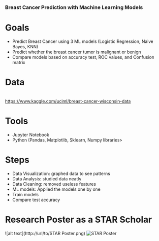 ### Breast Cancer Prediction with Machine Learning Models

# Goals
- Predict Breast Cancer using 3 ML models (Logistic Regression, Naive Bayes, KNN) 
- Predict whether the breast cancer tumor is malignant or benign
- Compare models based on accuracy test, ROC values, and Confusion matrix

# Data
<br>https://www.kaggle.com/uciml/breast-cancer-wisconsin-data </br>

# Tools
- Jupyter Notebook
- Python (Pandas, Matplotlib, Sklearn, Numpy libraries>

# Steps 
- Data Visualization: graphed data to see patterns
- Data Analysis: studied data neatly
- Data Cleaning: removed useless features
- ML models: Applied the models one by one
- Train models
- Compare test accuracy 

# Research Poster as a STAR Scholar
![alt text](http://url/to/STAR Poster.png)
![STAR Poster](https://user-images.githubusercontent.com/57270552/95031998-cd9dfe80-0686-11eb-82dc-68fe9a8f7e8e.jpg)
